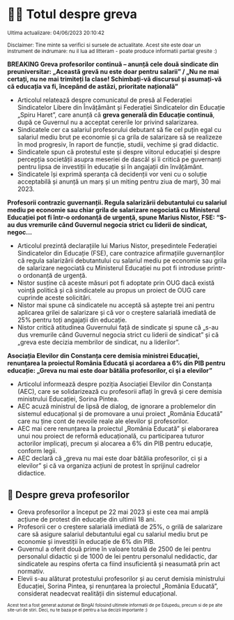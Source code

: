 # 👩‍🏫 Totul despre greva
<sub>Ultima actualizare: 04/06/2023 20:10:42</sub>

<sub>Disclaimer: Tine minte sa verifici si sursele de actualitate. Acest site este doar un instrument de indrumare: nu il lua ad litteram - poate produce informatii partial gresite :)</sub>

**BREAKING Greva profesorilor continuă – anunță cele două sindicate din preuniversitar: „Această grevă nu este doar pentru salarii” / „Nu ne mai certați, nu ne mai trimiteți la clase! Schimbați-vă discursul și asumați-vă că educația va fi, începând de astăzi, prioritate națională”**
- Articolul relatează despre comunicatul de presă al Federației Sindicatelor Libere din Învățământ și Federației Sindicatelor din Educație „Spiru Haret”, care anunță că **greva generală din Educație continuă**, după ce Guvernul nu a acceptat cererile lor privind salarizarea.
- Sindicatele cer ca salariul profesorului debutant să fie cel puțin egal cu salariul mediu brut pe economie și ca grila de salarizare să se realizeze în mod progresiv, în raport de funcție, studii, vechime și grad didactic.
- Sindicatele spun că protestul este și despre viitorul educației și despre percepția societății asupra meseriei de dascăl și îi critică pe guvernanți pentru lipsa de investiții în educație și în angajații din învățământ.
- Sindicatele își exprimă speranța că decidenții vor veni cu o soluție acceptabilă și anunță un marș și un miting pentru ziua de marți, 30 mai 2023.

**Profesorii contrazic guvernanții. Regula salarizării debutantului cu salariul mediu pe economie sau chiar grila de salarizare negociată cu Ministerul Educației pot fi într-o ordonanţă de urgenţă, spune Marius Nistor, FSE: “S-au dus vremurile când Guvernul negocia strict cu liderii de sindicat, negoc...**
- Articolul prezintă declarațiile lui Marius Nistor, președintele Federației Sindicatelor din Educație (FSE), care contrazice afirmațiile guvernanților că regula salarizării debutantului cu salariul mediu pe economie sau grila de salarizare negociată cu Ministerul Educației nu pot fi introduse printr-o ordonanță de urgență.
- Nistor susține că aceste măsuri pot fi adoptate prin OUG dacă există voință politică și că sindicatele au propus un proiect de OUG care cuprinde aceste solicitări.
- Nistor mai spune că sindicatele nu acceptă să aștepte trei ani pentru aplicarea grilei de salarizare și că vor o creștere salarială imediată de 25% pentru toți angajații din educație.
- Nistor critică atitudinea Guvernului față de sindicate și spune că „s-au dus vremurile când Guvernul negocia strict cu liderii de sindicat” și că „greva este decizia membrilor de sindicat, nu a liderilor”.

**Asociația Elevilor din Constanța cere demisia ministrei Educației, renunţarea la proiectul România Educată şi acordarea a 6% din PIB pentru educație: „Greva nu mai este doar bătălia profesorilor, ci şi a elevilor”**
- Articolul informează despre poziția Asociației Elevilor din Constanța (AEC), care se solidarizează cu profesorii aflați în grevă și cere demisia ministrului Educației, Sorina Pintea.
- AEC acuză ministrul de lipsă de dialog, de ignorare a problemelor din sistemul educațional și de promovare a unui proiect „România Educată” care nu ține cont de nevoile reale ale elevilor și profesorilor.
- AEC mai cere renunțarea la proiectul „România Educată” și elaborarea unui nou proiect de reformă educațională, cu participarea tuturor actorilor implicați, precum și alocarea a 6% din PIB pentru educație, conform legii.
- AEC declară că „greva nu mai este doar bătălia profesorilor, ci și a elevilor” și că va organiza acțiuni de protest în sprijinul cadrelor didactice.

## 🏫 Despre greva profesorilor
- Greva profesorilor a început pe 22 mai 2023 și este cea mai amplă acțiune de protest din educație din ultimii 18 ani.
- Profesorii cer o creștere salarială imediată de 25%, o grilă de salarizare care să asigure salariul debutantului egal cu salariul mediu brut pe economie și investiții în educație de 6% din PIB.
- Guvernul a oferit două prime în valoare totală de 2500 de lei pentru personalul didactic și de 1000 de lei pentru personalul nedidactic, dar sindicatele au respins oferta ca fiind insuficientă și neasumată prin act normativ.
- Elevii s-au alăturat protestului profesorilor și au cerut demisia ministrului Educației, Sorina Pintea, și renunțarea la proiectul „România Educată”, considerat neadecvat realității din sistemul educațional.


<sub><sub>Acest text a fost generat automat de BingAI folosind ultimele informatii de pe Edupedu, precum si de pe alte site-uri de stiri. Deci, nu te baza pe el pentru a lua decizii importante :)</sub></sub>